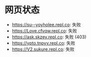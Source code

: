 # 网页状态
- https://su--yoyholee.repl.co: 失败
- https://Love.cfvqw.repl.co: 失败
- https://ask.skzey.repl.co: 失败 (403)
- https://ypto.tnpyv.repl.co: 失败
- https://V2.sukure.repl.co: 失败
